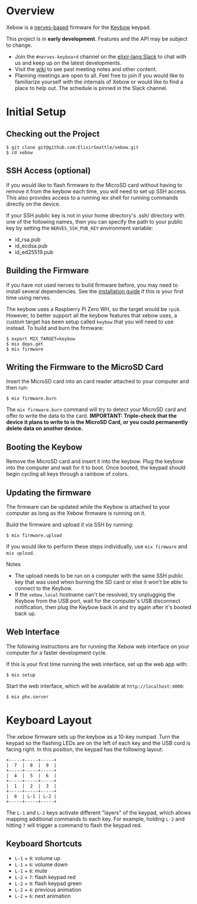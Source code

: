 # Overview

Xebow is a [nerves-based](https://nerves-project.org/) firmware for the
[Keybow](https://shop.pimoroni.com/products/keybow?variant=21246333190227)
keypad.

This project is in **early development**. Features and the API may be subject
to change.

- Join the `#nerves-keyboard` channel on the [elixir-lang Slack](https://elixir-slackin.herokuapp.com/)
to chat with us and keep up on the latest developments.
- Visit the [wiki](https://github.com/ElixirSeattle/xebow/wiki) to see past
meeting notes and other content.
- Planning meetings are open to all. Feel free to join if you would like to
familiarize yourself with the internals of Xebow or would like to find a place
to help out. The schedule is pinned in the Slack channel.

# Initial Setup

## Checking out the Project

    $ git clone git@github.com:ElixirSeattle/xebow.git
    $ cd xebow

## SSH Access (optional)

If you would like to flash firmware to the MicroSD card without having to remove
it from the keybow each time, you will need to set up SSH access. This also
provides access to a running iex shell for running commands directly on the
device.

If your SSH public key is not in your home directory's .ssh/ directory with one
of the following names, then you can specify the path to your public key by
setting the `NERVES_SSH_PUB_KEY` environment variable:

- id_rsa.pub
- id_ecdsa.pub
- id_ed25519.pub

## Building the Firmware

If you have not used nerves to build firmware before, you may need to install
several dependencies. See the [installation
guide](https://hexdocs.pm/nerves/installation.html) if this is your first time
using nerves.

The keybow uses a Raspberry Pi Zero WH, so the target would be `rpi0`. However,
to better support all the keybow features that xebow uses, a custom target has
been setup called `keybow` that you will need to use instead. To build and burn
the firmware:

    $ export MIX_TARGET=keybow
    $ mix deps.get
    $ mix firmware

## Writing the Firmware to the MicroSD Card

Insert the MicroSD card into an card reader attached to your computer and then
run:

    $ mix firmware.burn

The `mix firmware.burn` command will try to detect your MicroSD card and offer
to write the data to the card. **IMPORTANT: Triple-check that the device it
plans to write to is the MicroSD Card, or you could permanently delete data on
another device.**

## Booting the Keybow

Remove the MicroSD card and insert it into the keybow. Plug the keybow into the
computer and wait for it to boot. Once booted, the keypad should begin cycling
all keys through a rainbow of colors.

## Updating the firmware

The firmware can be updated while the Keybow is attached to your computer as
long as the Xebow firmware is running on it.

Build the firmware and upload it via SSH by running:

    $ mix firmware.upload

If you would like to perform these steps individually, use `mix firmware`
and `mix upload`.

Notes
- The upload needs to be run on a computer with the same SSH public key that was
  used when burning the SD card or else it won't be able to connect to the Keybow.
- If the `xebow.local` hostname can't be resolved, try unplugging the Keybow
  from the USB port, wait for the computer's USB disconnect notification, then
  plug the Keybow back in and try again after it's booted back up.

## Web Interface

The following instructions are for running the Xebow web interface on your
computer for a faster development cycle.

If this is your first time running the web interface, set up the web app with:

    $ mix setup

Start the web interface, which will be available at `http://localhost:4000`:

    $ mix phx.server

# Keyboard Layout

The xebow firmware sets up the keybow as a 10-key numpad. Turn the keypad so the
flashing LEDs are on the left of each key and the USB cord is facing right. In
this position, the keypad has the following layout:

```
+-----+-----+-----+
|  7  |  8  |  9  |
+-----+-----+-----+
|  4  |  5  |  6  |
+-----+-----+-----+
|  1  |  2  |  3  |
+-----+-----+-----+
|  0  | L-1 | L-2 |
+-----+-----+-----+
```

The `L-1` and `L-2` keys activate different "layers" of the keypad, which allows
mapping additional commands to each key. For example, holding `L-2` and hitting
`7` will trigger a command to flash the keypad red.

## Keyboard Shortcuts

- `L-1` + `9`: volume up
- `L-1` + `6`: volume down
- `L-1` + `8`: mute
- `L-2` + `7`: flash keypad red
- `L-2` + `9`: flash keypad green
- `L-2` + `4`: previous animation
- `L-2` + `6`: next animation
